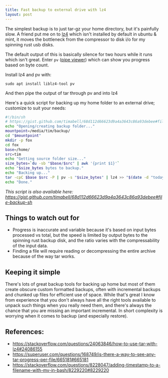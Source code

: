 ```yaml
---
title: Fast backup to external drive with lz4
layout: post
---
```


The simplest backup is to just tar-gz your home directory, but it's painfully
slow. A friend put me on to [lz4](https://lz4.github.io/lz4/) which isn't installed by default in ubuntu &
mint, it moves the bottleneck from the compressor to disk i/o for my spinning
rust usb disks.

The default output of this is basically silence for two hours while it runs
which isn't great. Enter `pv` ([pipe
viewer](https://www.howtogeek.com/428654/how-to-monitor-the-progress-of-linux-commands-with-pv-and-progress/))
which can show you progress based on byte count.

Install lz4 and pv with:

    sudo apt install liblz4-tool pv

And then pipe the output of tar through pv and into lz4

Here's a quick script for backing up my home folder to an external drive;
customize to suit your needs:

```bash
#!/bin/sh
# https://gist.github.com/timabell/68d112d66623d9a4a3643c86a93debee#file-backup-sh
echo "Opening/creating backup folder..."
mountpoint=/media/tim/backup/
cd "$mountpoint"
mkdir -p fox
cd fox
base=/home/
src=tim
echo "Getting source folder size..."
size_bytes=`du -sb "$base/$src" | awk '{print $1}'`
echo "$size_bytes bytes to backup."
echo "Backing up..."
tar -cpC $base $src -P | pv -s "$size_bytes" | lz4 >> "$(date -d "today" +"%Y%m%d-%H%M")-home.tar.lz4"
echo "Done."
```

*This script is also available here:
<https://gist.github.com/timabell/68d112d66623d9a4a3643c86a93debee#file-backup-sh>*

## Things to watch out for

* Progress is inaccurate and variable because it's based on input bytes
	processed vs total, but the speed is limited by output bytes to the spinning
	rust backup disk, and the ratio varies with the compressability of the input
	data.
* Finding a file will require reading or decompressing the entire archive
	because of the way tar works.

## Keeping it simple

There's lots of great backup tools for backing up home but most of them create
obscure custom formatted backups, often with incremental backups and chunked up
files for efficient use of space. While that's great I know from experience
that you don't always have all the right tools available to unpack such things
when you really need them, and there's always the chance that you are missing
an important incremental. In short complexity is worrying when it comes to
backup (and especially restore).

## References:

* <https://stackoverflow.com/questions/24063846/how-to-use-tar-with-lz4#24086155>
* <https://superuser.com/questions/168749/is-there-a-way-to-see-any-tar-progress-per-file/665181#665181>
* <https://stackoverflow.com/questions/8228047/adding-timestamp-to-a-filename-with-mv-in-bash/8229220#8229220>
